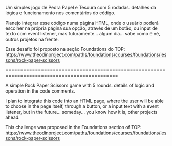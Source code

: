 Um simples jogo de Pedra Papel e Tesoura com 5 rodadas.
detalhes da lógica e funcionamento nos comentários do código.

Planejo integrar esse código numa página HTML, onde o usuário poderá escolher na 
própria página sua opção, através de um botão, ou input de texto com event listener, mas futuramente... algum dia... 
sabe como é né, outros projetos na frente.

Esse desafio foi proposto na seção Foundations do TOP:
https://www.theodinproject.com/paths/foundations/courses/foundations/lessons/rock-paper-scissors

============================================================================================

A simple Rock Paper Scissors game with 5 rounds.
details of logic and operation in the code comments.

I plan to integrate this code into an HTML page, where the user will be able to choose
in the page itself, through a button, or a input text with a event listener, but in the future... someday...
you know how it is, other projects ahead.

This challenge was proposed in the Foundations section of TOP:
https://www.theodinproject.com/paths/foundations/courses/foundations/lessons/rock-paper-scissors
